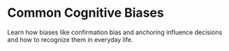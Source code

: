# Common Cognitive Biases

Learn how biases like confirmation bias and anchoring influence decisions and how to recognize them in everyday life.